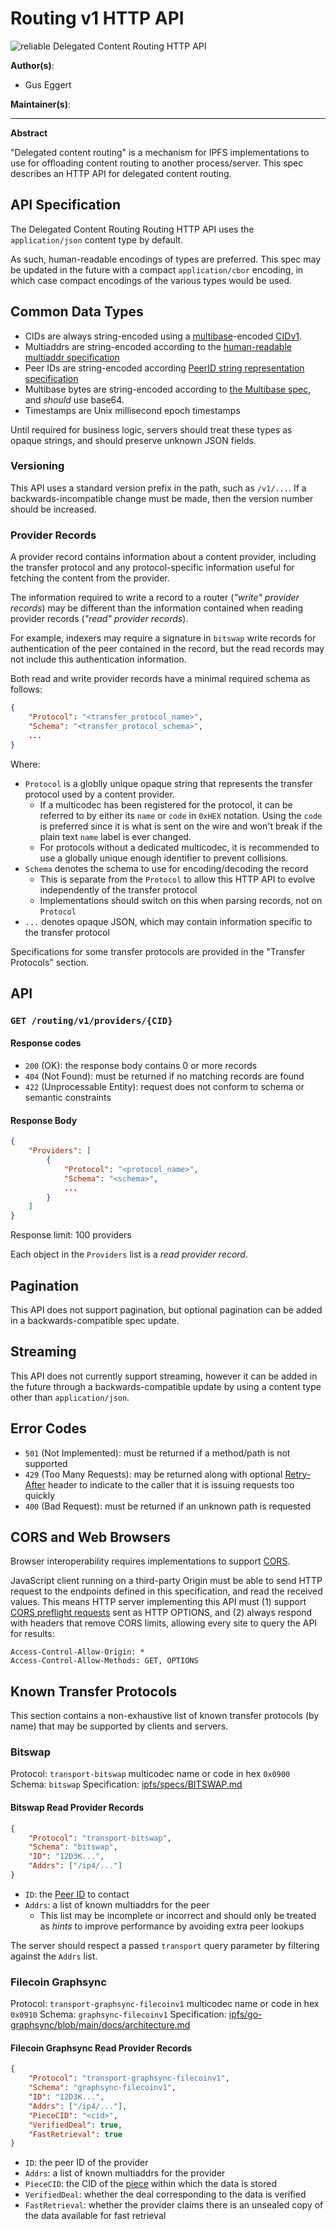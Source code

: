# Routing v1 HTTP API

![reliable](https://img.shields.io/badge/status-reliable-green.svg?style=flat-square) Delegated Content Routing HTTP API

**Author(s)**:

- Gus Eggert

**Maintainer(s)**:

* * *

**Abstract**

"Delegated content routing" is a mechanism for IPFS implementations to use for offloading content routing to another process/server. This spec describes an HTTP API for delegated content routing.

## API Specification

The Delegated Content Routing Routing HTTP API uses the `application/json` content type by default.

As such, human-readable encodings of types are preferred. This spec may be updated in the future with a compact `application/cbor` encoding, in which case compact encodings of the various types would be used.

## Common Data Types

- CIDs are always string-encoded using a [multibase](https://github.com/multiformats/multibase)-encoded [CIDv1](https://github.com/multiformats/cid#cidv1).
- Multiaddrs are string-encoded according to the [human-readable multiaddr specification](https://github.com/multiformats/multiaddr#specification)
- Peer IDs are string-encoded according [PeerID string representation specification](https://github.com/libp2p/specs/blob/master/peer-ids/peer-ids.md#string-representation)
- Multibase bytes are string-encoded according to [the Multibase spec](https://github.com/multiformats/multibase), and *should* use base64.
- Timestamps are Unix millisecond epoch timestamps

Until required for business logic, servers should treat these types as opaque strings, and should preserve unknown JSON fields.

### Versioning

This API uses a standard version prefix in the path, such as `/v1/...`. If a backwards-incompatible change must be made, then the version number should be increased.

### Provider Records

A provider record contains information about a content provider, including the transfer protocol and any protocol-specific information useful for fetching the content from the provider.

The information required to write a record to a router (*"write" provider records*) may be different than the information contained when reading provider records (*"read" provider records*).

For example, indexers may require a signature in `bitswap` write records for authentication of the peer contained in the record, but the read records may not include this authentication information.

Both read and write provider records have a minimal required schema as follows:

```json
{
    "Protocol": "<transfer_protocol_name>",
    "Schema": "<transfer_protocol_schema>",
    ...
}
```

Where:

- `Protocol` is a globlly unique opaque string that represents the transfer protocol used by a content provider.
  - If a multicodec has been registered for the protocol, it can be referred to by either its `name` or `code` in `0xHEX` notation. Using the `code` is preferred since it is what is sent on the wire and won't break if the plain text `name` label is ever changed.
  - For protocols without a dedicated multicodec, it is recommended to use a globally unique enough identifier to prevent collisions.
- `Schema` denotes the schema to use for encoding/decoding the record
  - This is separate from the `Protocol` to allow this HTTP API to evolve independently of the transfer protocol
  - Implementations should switch on this when parsing records, not on `Protocol`
- `...` denotes opaque JSON, which may contain information specific to the transfer protocol

Specifications for some transfer protocols are provided in the "Transfer Protocols" section.

## API

### `GET /routing/v1/providers/{CID}`

#### Response codes

- `200` (OK): the response body contains 0 or more records
- `404` (Not Found): must be returned if no matching records are found
- `422` (Unprocessable Entity): request does not conform to schema or semantic constraints

#### Response Body

```json
{
    "Providers": [
        {
            "Protocol": "<protocol_name>",
            "Schema": "<schema>",
            ...
        }
    ]
}
```

Response limit: 100 providers

Each object in the `Providers` list is a *read provider record*.

## Pagination

This API does not support pagination, but optional pagination can be added in a backwards-compatible spec update.

## Streaming

This API does not currently support streaming, however it can be added in the future through a backwards-compatible update by using a content type other than `application/json`.

## Error Codes

- `501` (Not Implemented): must be returned if a method/path is not supported
- `429` (Too Many Requests): may be returned along with optional [Retry-After](https://developer.mozilla.org/en-US/docs/Web/HTTP/Headers/Retry-After) header to indicate to the caller that it is issuing requests too quickly
- `400` (Bad Request): must be returned if an unknown path is requested

## CORS and Web Browsers

Browser interoperability requires implementations to support
[CORS](https://developer.mozilla.org/en-US/docs/Web/HTTP/CORS).

JavaScript client running on a third-party Origin must be able to send HTTP
request to the endpoints defined in this specification, and read the received
values. This means HTTP server implementing this API must (1) support
[CORS preflight requests](https://developer.mozilla.org/en-US/docs/Glossary/Preflight_request)
sent as HTTP OPTIONS, and (2) always respond with headers that remove CORS
limits, allowing every site to query the API for results:

```plaintext
Access-Control-Allow-Origin: *
Access-Control-Allow-Methods: GET, OPTIONS
```

## Known Transfer Protocols

This section contains a non-exhaustive list of known transfer protocols (by name) that may be supported by clients and servers.

### Bitswap

Protocol: `transport-bitswap` multicodec name or code in hex `0x0900`
Schema: `bitswap`
Specification: [ipfs/specs/BITSWAP.md](https://github.com/ipfs/specs/blob/main/BITSWAP.md)

#### Bitswap Read Provider Records

```json
{
    "Protocol": "transport-bitswap",
    "Schema": "bitswap",
    "ID": "12D3K...",
    "Addrs": ["/ip4/..."]
}
```

- `ID`: the [Peer ID](https://github.com/libp2p/specs/blob/master/peer-ids/peer-ids.md) to contact
- `Addrs`: a list of known multiaddrs for the peer
  - This list may be incomplete or incorrect and should only be treated as *hints* to improve performance by avoiding extra peer lookups

The server should respect a passed `transport` query parameter by filtering against the `Addrs` list.

### Filecoin Graphsync

Protocol: `transport-graphsync-filecoinv1` multicodec name or code in hex `0x0910`
Schema: `graphsync-filecoinv1`
Specification: [ipfs/go-graphsync/blob/main/docs/architecture.md](https://github.com/ipfs/go-graphsync/blob/main/docs/architecture.md)

#### Filecoin Graphsync Read Provider Records

```json
{
    "Protocol": "transport-graphsync-filecoinv1",
    "Schema": "graphsync-filecoinv1",
    "ID": "12D3K...",
    "Addrs": ["/ip4/..."],
    "PieceCID": "<cid>",
    "VerifiedDeal": true,
    "FastRetrieval": true
}
```

- `ID`: the peer ID of the provider
- `Addrs`: a list of known multiaddrs for the provider
- `PieceCID`: the CID of the [piece](https://spec.filecoin.io/systems/filecoin_files/piece/#section-systems.filecoin_files.piece) within which the data is stored
- `VerifiedDeal`: whether the deal corresponding to the data is verified
- `FastRetrieval`: whether the provider claims there is an unsealed copy of the data available for fast retrieval
